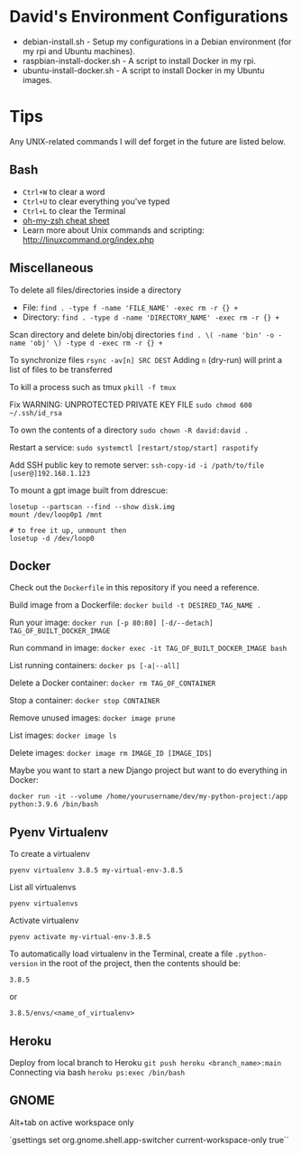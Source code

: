 # David's Environment Configurations

- debian-install.sh - Setup my configurations in a Debian environment (for my rpi and Ubuntu machines).
- raspbian-install-docker.sh - A script to install Docker in my rpi.
- ubuntu-install-docker.sh - A script to install Docker in my Ubuntu images.

# Tips

Any UNIX-related commands I will def forget in the future are listed below.

## Bash
- `Ctrl+W` to clear a word
- `Ctrl+U` to clear everything you've typed
- `Ctrl+L` to clear the Terminal
- [oh-my-zsh cheat sheet](https://github.com/ohmyzsh/ohmyzsh/wiki/Cheatsheet)
- Learn more about Unix commands and scripting: http://linuxcommand.org/index.php

## Miscellaneous
To delete all files/directories inside a directory
- File: `find . -type f -name 'FILE_NAME' -exec rm -r {} +`
- Directory: `find . -type d -name 'DIRECTORY_NAME' -exec rm -r {} +`

Scan directory and delete bin/obj directories
`find . \( -name 'bin' -o -name 'obj' \) -type d -exec rm -r {} +`

To synchronize files
`rsync -av[n] SRC DEST`
Adding `n` (dry-run) will print a list of files to be transferred

To kill a process such as tmux
`pkill -f tmux`

Fix WARNING: UNPROTECTED PRIVATE KEY FILE
`sudo chmod 600 ~/.ssh/id_rsa`

To own the contents of a directory
`sudo chown -R david:david .`

Restart a service: `sudo systemctl [restart/stop/start] raspotify`

Add SSH public key to remote server: `ssh-copy-id -i /path/to/file [user@]192.168.1.123`

To mount a gpt image built from ddrescue:
```
losetup --partscan --find --show disk.img
mount /dev/loop0p1 /mnt

# to free it up, unmount then
losetup -d /dev/loop0
```

## Docker
Check out the `Dockerfile` in this repository if you need a reference.

Build image from a Dockerfile: `docker build -t DESIRED_TAG_NAME .`

Run your image: `docker run [-p 80:80] [-d/--detach] TAG_OF_BUILT_DOCKER_IMAGE`

Run command in image: `docker exec -it TAG_OF_BUILT_DOCKER_IMAGE bash`

List running containers: `docker ps [-a|--all]`

Delete a Docker container: `docker rm TAG_OF_CONTAINER`

Stop a container: `docker stop CONTAINER`

Remove unused images: `docker image prune`

List images: `docker image ls`

Delete images: `docker image rm IMAGE_ID [IMAGE_IDS]`

Maybe you want to start a new Django project but want to do everything in Docker:
```
docker run -it --volume /home/yourusername/dev/my-python-project:/app python:3.9.6 /bin/bash
```

## Pyenv Virtualenv

To create a virtualenv

`pyenv virtualenv 3.8.5 my-virtual-env-3.8.5`

List all virtualenvs

`pyenv virtualenvs`

Activate virtualenv

`pyenv activate my-virtual-env-3.8.5`

To automatically load virtualenv in the Terminal, create a file `.python-version` in the root of the project, then the contents should be:

`3.8.5`

or

`3.8.5/envs/<name_of_virtualenv>`

## Heroku
Deploy from local branch to Heroku `git push heroku <branch_name>:main`
Connecting via bash `heroku ps:exec /bin/bash`

## GNOME

Alt+tab on active workspace only

`gsettings set org.gnome.shell.app-switcher current-workspace-only true``
